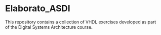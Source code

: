 # Elaborato_ASDI
This repository contains a collection of VHDL exercises developed as part of the Digital Systems Architecture course.
